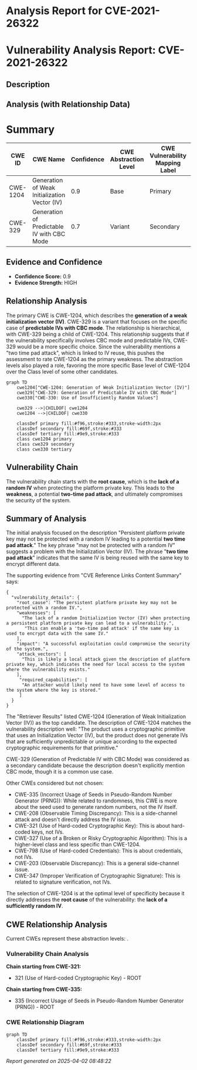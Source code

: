# Analysis Report for CVE-2021-26322

# Vulnerability Analysis Report: CVE-2021-26322

## Description



## Analysis (with Relationship Data)

# Summary
| CWE ID | CWE Name | Confidence | CWE Abstraction Level | CWE Vulnerability Mapping Label | CWE-Vulnerability Mapping Notes |
|---|---|---|---|---|---|
| CWE-1204 | Generation of Weak Initialization Vector (IV) | 0.9 | Base | Primary | Allowed |
| CWE-329 | Generation of Predictable IV with CBC Mode | 0.7 | Variant | Secondary | Allowed |

## Evidence and Confidence

*   **Confidence Score:** 0.9
*   **Evidence Strength:** HIGH

## Relationship Analysis
The primary CWE is CWE-1204, which describes the **generation of a weak initialization vector (IV)**. CWE-329 is a variant that focuses on the specific case of **predictable IVs with CBC mode**. The relationship is hierarchical, with CWE-329 being a child of CWE-1204. This relationship suggests that if the vulnerability specifically involves CBC mode and predictable IVs, CWE-329 would be a more specific choice. Since the vulnerability mentions a "two time pad attack", which is linked to IV reuse, this pushes the assessment to rate CWE-1204 as the primary weakness. The abstraction levels also played a role, favoring the more specific Base level of CWE-1204 over the Class level of some other candidates.

```mermaid
graph TD
    cwe1204["CWE-1204: Generation of Weak Initialization Vector (IV)"]
    cwe329["CWE-329: Generation of Predictable IV with CBC Mode"]
    cwe330["CWE-330: Use of Insufficiently Random Values"]
    
    cwe329 -->|CHILDOF| cwe1204
    cwe1204 -->|CHILDOF| cwe330

    classDef primary fill:#f96,stroke:#333,stroke-width:2px
    classDef secondary fill:#69f,stroke:#333
    classDef tertiary fill:#9e9,stroke:#333
    class cwe1204 primary
    class cwe329 secondary
    class cwe330 tertiary
```

## Vulnerability Chain
The vulnerability chain starts with the **root cause**, which is the **lack of a random IV** when protecting the platform private key. This leads to the **weakness**, a potential **two-time pad attack**, and ultimately compromises the security of the system.

## Summary of Analysis
The initial analysis focused on the description "Persistent platform private key may not be protected with a random IV leading to a potential **two time pad attack**." The key phrase "may not be protected with a random IV" suggests a problem with the Initialization Vector (IV). The phrase "**two time pad attack**" indicates that the same IV is being reused with the same key to encrypt different data.

The supporting evidence from "CVE Reference Links Content Summary" says:
```
{
  "vulnerability_details": {
    "root_cause": "The persistent platform private key may not be protected with a random IV.",
    "weaknesses": [
      "The lack of a random Initialization Vector (IV) when protecting a persistent platform private key can lead to a vulnerability.",
       "This can enable a 'two-time pad attack' if the same key is used to encrypt data with the same IV."
    ],
    "impact": "A successful exploitation could compromise the security of the system.",
    "attack_vectors": [
      "This is likely a local attack given the description of platform private key, which indicates the need for local access to the system where the vulnerability exists."
    ],
     "required_capabilities": [
      "An attacker would likely need to have some level of access to the system where the key is stored."
     ]
  }
}
```
The "Retriever Results" listed CWE-1204 (Generation of Weak Initialization Vector (IV)) as the top candidate. The description of CWE-1204 matches the vulnerability description well: "The product uses a cryptographic primitive that uses an Initialization Vector (IV), but the product does not generate IVs that are sufficiently unpredictable or unique according to the expected cryptographic requirements for that primitive."

CWE-329 (Generation of Predictable IV with CBC Mode) was considered as a secondary candidate because the description doesn't explicitly mention CBC mode, though it is a common use case.

Other CWEs considered but not chosen:

*   CWE-335 (Incorrect Usage of Seeds in Pseudo-Random Number Generator (PRNG)): While related to randomness, this CWE is more about the seed used to generate random numbers, not the IV itself.
*   CWE-208 (Observable Timing Discrepancy): This is a side-channel attack and doesn't directly address the IV issue.
*   CWE-321 (Use of Hard-coded Cryptographic Key): This is about hard-coded keys, not IVs.
*   CWE-327 (Use of a Broken or Risky Cryptographic Algorithm): This is a higher-level class and less specific than CWE-1204.
*   CWE-798 (Use of Hard-coded Credentials): This is about credentials, not IVs.
*   CWE-203 (Observable Discrepancy): This is a general side-channel issue.
*   CWE-347 (Improper Verification of Cryptographic Signature): This is related to signature verification, not IVs.

The selection of CWE-1204 is at the optimal level of specificity because it directly addresses the **root cause** of the vulnerability: the **lack of a sufficiently random IV**.


## CWE Relationship Analysis

Current CWEs represent these abstraction levels: .


### Vulnerability Chain Analysis

**Chain starting from CWE-321:**
- 321 (Use of Hard-coded Cryptographic Key) - ROOT


**Chain starting from CWE-335:**
- 335 (Incorrect Usage of Seeds in Pseudo-Random Number Generator (PRNG)) - ROOT



### CWE Relationship Diagram

```mermaid
graph TD
    classDef primary fill:#f96,stroke:#333,stroke-width:2px
    classDef secondary fill:#69f,stroke:#333
    classDef tertiary fill:#9e9,stroke:#333
```



*Report generated on 2025-04-02 08:48:22*
